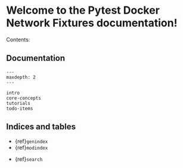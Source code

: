 # Welcome to the Pytest Docker Network Fixtures documentation!


Contents:

## Documentation


```{toctree}
---
maxdepth: 2
---

intro
core-concepts
tutorials
todo-items
```




## Indices and tables

- {ref}`genindex`
- {ref}`modindex`
* {ref}`search`
